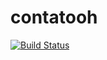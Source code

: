 # contatooh

[![Build Status](https://app.travis-ci.com/DaniloRomano/contatooh.svg?branch=master)](https://app.travis-ci.com/DaniloRomano/contatooh)
